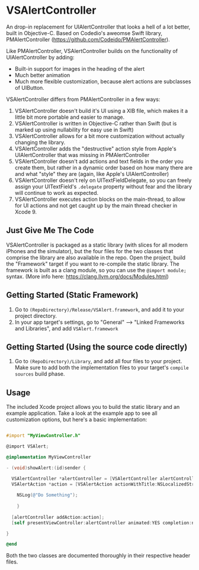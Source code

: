 # VSAlertController
An drop-in replacement for UIAlertController that looks a hell of a lot better, built in Objective-C. Based on Codedio's aweomse Swift library, PMAlertController (https://github.com/Codeido/PMAlertController).

Like PMAlertController, VSAlertController builds on the functionality of UIAlertController by adding:

* Built-in support for images in the heading of the alert
* Much better animation
* Much more flexible customization, because alert actions are subclasses of UIButton.

VSAlertController differs from PMAlertController in a few ways:

1. VSAlertController doesn't build it's UI using a XIB file, which makes it a little bit more portable and easier to manage.
2. VSAlertController is written in Objective-C rather than Swift (but is marked up using nullability for easy use in Swift)
3. VSAlertController allows for a bit more customization without actually changing the library.
4. VSAlertController adds the "destructive" action style from Apple's UIAlertController that was missing in PMAlertController
5. VSAlertController doesn't add actions and text fields in the order you create them, but rather in a dynamic order based on how many there are and what "style" they are (again, like Apple's UIAlertController)
6. VSAlertController doesn't rely on UITextFieldDelegate, so you can freely assign your UITextField's `.delegate` property without fear and the library will continue to work as expected.
6. VSAlertController executes action blocks on the main-thread, to allow for UI actions and not get caught up by the main thread checker in Xcode 9.

## Just Give Me The Code
VSAlertController is packaged as a static library (with slices for all modern iPhones and the simulator), but the four files for the two classes that comprise the library are also available in the repo. Open the project, build the "Framework" target if you want to re-compile the static library. The framework is built as a clang module, so you can use the `@import module;` syntax. (More info here: https://clang.llvm.org/docs/Modules.html)

## Getting Started (Static Framework)

1. Go to `(RepoDirectory)/Release/VSAlert.framework`, and add it to your project directory.
2. In your app target's settings, go to "General" --> "Linked Frameworks and Libraries", and add `VSAlert.framework`

## Getting Started (Using the source code directly)
1. Go to `(RepoDirectory)/Library`, and add all four files to your project. Make sure to add both the implementation files to your target's `compile sources`  build phase.

## Usage
The included Xcode project allows you to build the static library and an example application. Take a look at the example app to see all customization options, but here's a basic implementation:


```Objective-C

#import "MyViewController.h"

@import VSAlert;

@implementation MyViewController

- (void)showAlert:(id)sender {

  VSAlertController *alertController = [VSAlertController alertControllerWithTitle:NSLocalizedString(@"Alert!", nil) description:NSLocalizedString(@"This app needs your attention right now", nil) style:VSAlertControllerStyleAlert];
  VSAlertAction *action = [VSAlertAction actionWithTitle:NSLocalizedString(@"Close", nil) style:VSAlertActionStyleDefault action:^(VSAlertAction *action) {
    
    NSLog(@"Do Something");
    
    }
    
  [alertController addAction:action];
  [self presentViewController:alertController animated:YES completion:nil];

}

@end
```

Both the two classes are documented thoroughly in their respective header files.
